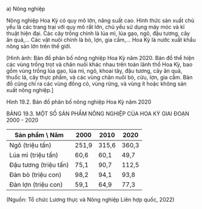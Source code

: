 a) Nông nghiệp

Nông nghiệp Hoa Kỳ có quy mô lớn, năng suất cao. Hình thức sản xuất chủ yếu là các trang trại với quy mô rất lớn, chủ yếu sử dụng máy móc và kĩ thuật hiện đại. Các cây trồng chính là lúa mì, lúa gạo, ngô, đậu tương, cây ăn quả,... Các vật nuôi chính là bò, lợn, gia cầm,... Hoa Kỳ là nước xuất khẩu nông sản lớn trên thế giới.

[Hình ảnh: Bản đồ phân bố nông nghiệp Hoa Kỳ năm 2020. Bản đồ thể hiện các vùng trồng trọt và chăn nuôi khác nhau trên toàn lãnh thổ Hoa Kỳ, bao gồm vùng trồng lúa gạo, lúa mì, ngô, khoai tây, đậu tương, cây ăn quả, thuốc lá, cây thực phẩm, và các vùng chăn nuôi bò, cừu, lợn, gia cầm. Bản đồ cũng chỉ ra các vùng đồng cỏ, vùng rừng, và vùng ít hoặc không sản xuất nông nghiệp.]

Hình 19.2. Bản đồ phân bố nông nghiệp Hoa Kỳ năm 2020

BẢNG 19.3. MỘT SỐ SẢN PHẨM NÔNG NGHIỆP CỦA HOA KỲ GIAI ĐOẠN 2000 - 2020

| Sản phẩm \ Năm | 2000 | 2010 | 2020 |
|-----------------|------|------|------|
| Ngô (triệu tấn) | 251,9 | 315,6 | 360,3 |
| Lúa mì (triệu tấn) | 60,6 | 60,1 | 49,7 |
| Đậu tương (triệu tấn) | 75,1 | 90,7 | 112,5 |
| Đàn bò (triệu con) | 98,2 | 94,1 | 93,8 |
| Đàn lợn (triệu con) | 59,1 | 64,9 | 77,3 |

(Nguồn: Tổ chức Lương thực và Nông nghiệp Liên hợp quốc, 2022)
